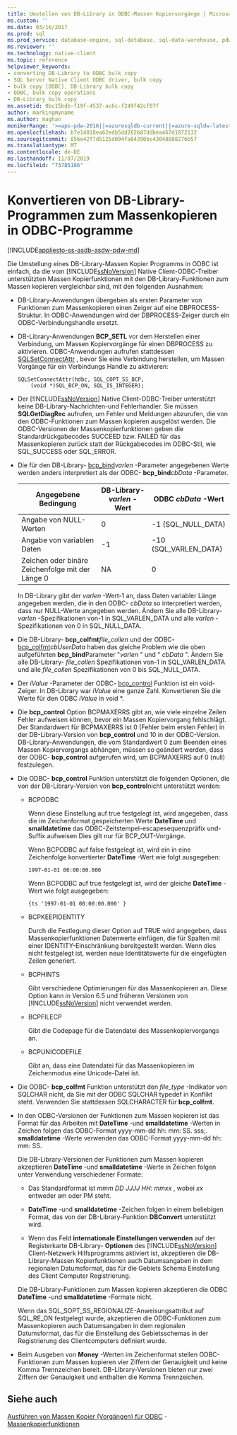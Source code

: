 ```yaml
---
title: Umstellen von DB-Library in ODBC-Massen Kopiervorgänge | Microsoft-Dokumentation
ms.custom: ''
ms.date: 03/16/2017
ms.prod: sql
ms.prod_service: database-engine, sql-database, sql-data-warehouse, pdw
ms.reviewer: ''
ms.technology: native-client
ms.topic: reference
helpviewer_keywords:
- converting DB-Library to ODBC bulk copy
- SQL Server Native Client ODBC driver, bulk copy
- bulk copy [ODBC], DB-Library bulk copy
- ODBC, bulk copy operations
- DB-Library bulk copy
ms.assetid: 0bc15bdb-f19f-4537-ac6c-f249f42cf07f
author: markingmyname
ms.author: maghan
monikerRange: '>=aps-pdw-2016||=azuresqldb-current||=azure-sqldw-latest||>=sql-server-2016||=sqlallproducts-allversions||>=sql-server-linux-2017||=azuresqldb-mi-current'
ms.openlocfilehash: b7e14018ea62edb5dd262b87ddbea467d1872132
ms.sourcegitcommit: 856e42f7d5125d094fa84390bc43048808276b57
ms.translationtype: MT
ms.contentlocale: de-DE
ms.lasthandoff: 11/07/2019
ms.locfileid: "73785186"
---
```

# <a name="converting-from-db-library-to-odbc-bulk-copy"></a>Konvertieren von DB-Library-Programmen zum Massenkopieren in ODBC-Programme
[!INCLUDE[appliesto-ss-asdb-asdw-pdw-md](../../includes/appliesto-ss-asdb-asdw-pdw-md.md)]

  Die Umstellung eines DB-Library-Massen Kopier Programms in ODBC ist einfach, da die vom [!INCLUDE[ssNoVersion](../../includes/ssnoversion-md.md)] Native Client-ODBC-Treiber unterstützten Massen Kopierfunktionen mit den DB-Library-Funktionen zum Massen kopieren vergleichbar sind, mit den folgenden Ausnahmen:  
  
-   DB-Library-Anwendungen übergeben als ersten Parameter von Funktionen zum Massenkopieren einen Zeiger auf eine DBPROCESS-Struktur. In ODBC-Anwendungen wird der DBPROCESS-Zeiger durch ein ODBC-Verbindungshandle ersetzt.  
  
-   DB-Library-Anwendungen **BCP_SETL** vor dem Herstellen einer Verbindung, um Massen Kopiervorgänge für einen DBPROCESS zu aktivieren. ODBC-Anwendungen aufrufen stattdessen [SQLSetConnectAttr](../../relational-databases/native-client-odbc-api/sqlsetconnectattr.md) , bevor Sie eine Verbindung herstellen, um Massen Vorgänge für ein Verbindungs Handle zu aktivieren:  
  
    ```  
    SQLSetConnectAttr(hdbc, SQL_COPT_SS_BCP,  
        (void *)SQL_BCP_ON, SQL_IS_INTEGER);  
    ```  
  
-   Der [!INCLUDE[ssNoVersion](../../includes/ssnoversion-md.md)] Native Client-ODBC-Treiber unterstützt keine DB-Library-Nachrichten-und Fehlerhandler. Sie müssen **SQLGetDiagRec** aufrufen, um Fehler und Meldungen abzurufen, die von den ODBC-Funktionen zum Massen kopieren ausgelöst werden. Die ODBC-Versionen der Massenkopierfunktionen geben die Standardrückgabecodes SUCCEED bzw. FAILED für das Massenkopieren zurück statt der Rückgabecodes im ODBC-Stil, wie SQL_SUCCESS oder SQL_ERROR.  
  
-   Die für den DB-Library- [bcp_bind](../../relational-databases/native-client-odbc-extensions-bulk-copy-functions/bcp-bind.md)*varlen* -Parameter angegebenen Werte werden anders interpretiert als der ODBC- **bcp_bind**_cbData_ -Parameter.  
  
    |Angegebene Bedingung|DB-Library- *varlen* -Wert|ODBC *cbData* -Wert|  
    |-------------------------|--------------------------------|-------------------------|  
    |Angabe von NULL-Werten|0|-1 (SQL_NULL_DATA)|  
    |Angabe von variablen Daten|-1|-10 (SQL_VARLEN_DATA)|  
    |Zeichen oder binäre Zeichenfolge mit der Länge 0|NA|0|  
  
     In DB-Library gibt der *varlen* -Wert-1 an, dass Daten variabler Länge angegeben werden, die in den ODBC- *cbData* so interpretiert werden, dass nur NULL-Werte angegeben werden. Ändern Sie alle DB-Library- *varlen* -Spezifikationen von-1 in SQL_VARLEN_DATA und alle *varlen* -Spezifikationen von 0 in SQL_NULL_DATA.  
  
-   Die DB-Library- **bcp_colfmt**_file_collen_ und der ODBC- [bcp_colfmt](../../relational-databases/native-client-odbc-extensions-bulk-copy-functions/bcp-colfmt.md)*cbUserData* haben das gleiche Problem wie die oben aufgeführten **bcp_bind**Parameter "_varlen_ " und " *cbData* ". Ändern Sie alle DB-Library- *file_collen* Spezifikationen von-1 in SQL_VARLEN_DATA und alle *file_collen* Spezifikationen von 0 bis SQL_NULL_DATA.  
  
-   Der *iValue* -Parameter der ODBC- [bcp_control](../../relational-databases/native-client-odbc-extensions-bulk-copy-functions/bcp-control.md) Funktion ist ein void-Zeiger. In DB-Library war *iValue* eine ganze Zahl. Konvertieren Sie die Werte für den ODBC *iValue* in void *.  
  
-   Die **bcp_control** Option BCPMAXERRS gibt an, wie viele einzelne Zeilen Fehler aufweisen können, bevor ein Massen Kopiervorgang fehlschlägt. Der Standardwert für BCPMAXERRS ist 0 (Fehler beim ersten Fehler) in der DB-Library-Version von **bcp_control** und 10 in der ODBC-Version. DB-Library-Anwendungen, die vom Standardwert 0 zum Beenden eines Massen Kopiervorgangs abhängen, müssen so geändert werden, dass der ODBC- **bcp_control** aufgerufen wird, um BCPMAXERRS auf 0 (null) festzulegen.  
  
-   Die ODBC- **bcp_control** Funktion unterstützt die folgenden Optionen, die von der DB-Library-Version von **bcp_control**nicht unterstützt werden:  
  
    -   BCPODBC  
  
         Wenn diese Einstellung auf true festgelegt ist, wird angegeben, dass die im Zeichenformat gespeicherten Werte **DateTime** und **smalldatetime** das ODBC-Zeitstempel-escapesequenzpräfix und-Suffix aufweisen Dies gilt nur für BCP_OUT-Vorgänge.  
  
         Wenn BCPODBC auf false festgelegt ist, wird ein in eine Zeichenfolge konvertierter **DateTime** -Wert wie folgt ausgegeben:  
  
        ```  
        1997-01-01 00:00:00.000  
        ```  
  
         Wenn BCPODBC auf true festgelegt ist, wird der gleiche **DateTime** -Wert wie folgt ausgegeben:  
  
        ```  
        {ts '1997-01-01 00:00:00.000' }  
        ```  
  
    -   BCPKEEPIDENTITY  
  
         Durch die Festlegung dieser Option auf TRUE wird angegeben, dass Massenkopierfunktionen Datenwerte einfügen, die für Spalten mit einer IDENTITY-Einschränkung bereitgestellt werden. Wenn dies nicht festgelegt ist, werden neue Identitätswerte für die eingefügten Zeilen generiert.  
  
    -   BCPHINTS  
  
         Gibt verschiedene Optimierungen für das Massenkopieren an. Diese Option kann in Version 6.5 und früheren Versionen von [!INCLUDE[ssNoVersion](../../includes/ssnoversion-md.md)] nicht verwendet werden.  
  
    -   BCPFILECP  
  
         Gibt die Codepage für die Datendatei des Massenkopiervorgangs an.  
  
    -   BCPUNICODEFILE  
  
         Gibt an, dass eine Datendatei für das Massenkopieren im Zeichenmodus eine Unicode-Datei ist.  
  
-   Die ODBC- **bcp_colfmt** Funktion unterstützt den *file_type* -Indikator von SQLCHAR nicht, da Sie mit der ODBC SQLCHAR typedef in Konflikt steht. Verwenden Sie stattdessen SQLCHARACTER für **bcp_colfmt**.  
  
-   In den ODBC-Versionen der Funktionen zum Massen kopieren ist das Format für das Arbeiten mit **DateTime** -und **smalldatetime** -Werten in Zeichen folgen das ODBC-Format yyyy-mm-dd hh: mm: SS. sss;. **smalldatetime** -Werte verwenden das ODBC-Format yyyy-mm-dd hh: mm: SS.  
  
     Die DB-Library-Versionen der Funktionen zum Massen kopieren akzeptieren **DateTime** -und **smalldatetime** -Werte in Zeichen folgen unter Verwendung verschiedener Formate:  
  
    -   Das Standardformat ist *mmm DD JJJJ HH: mmxx* , wobei *xx* entweder am oder PM steht.  
  
    -   **DateTime** -und **smalldatetime** -Zeichen folgen in einem beliebigen Format, das von der DB-Library-Funktion **DBConvert** unterstützt wird.  
  
    -   Wenn das Feld **internationale Einstellungen verwenden** auf der Registerkarte DB-Library- **Optionen** des [!INCLUDE[ssNoVersion](../../includes/ssnoversion-md.md)] Client-Netzwerk Hilfsprogramms aktiviert ist, akzeptieren die DB-Library-Massen Kopierfunktionen auch Datumsangaben in dem regionalen Datumsformat, das für die Gebiets Schema Einstellung des Client Computer Registrierung.  
  
     Die DB-Library-Funktionen zum Massen kopieren akzeptieren die ODBC **DateTime** -und **smalldatetime** -Formate nicht.  
  
     Wenn das SQL_SOPT_SS_REGIONALIZE-Anweisungsattribut auf SQL_RE_ON festgelegt wurde, akzeptieren die ODBC-Funktionen zum Massenkopieren auch Datumsangaben in dem regionalen Datumsformat, das für die Einstellung des Gebietsschemas in der Registrierung des Clientcomputers definiert wurde.  
  
-   Beim Ausgeben von **Money** -Werten im Zeichenformat stellen ODBC-Funktionen zum Massen kopieren vier Ziffern der Genauigkeit und keine Komma Trennzeichen bereit. DB-Library-Versionen bieten nur zwei Ziffern der Genauigkeit und enthalten die Komma Trennzeichen.  
  
## <a name="see-also"></a>Siehe auch  
 [Ausführen von Massen Kopier &#40;Vorgängen&#41; für ODBC](../../relational-databases/native-client-odbc-bulk-copy-operations/performing-bulk-copy-operations-odbc.md) -   
 [Massenkopierfunktionen](../../relational-databases/native-client-odbc-extensions-bulk-copy-functions/sql-server-driver-extensions-bulk-copy-functions.md)  
  
  
